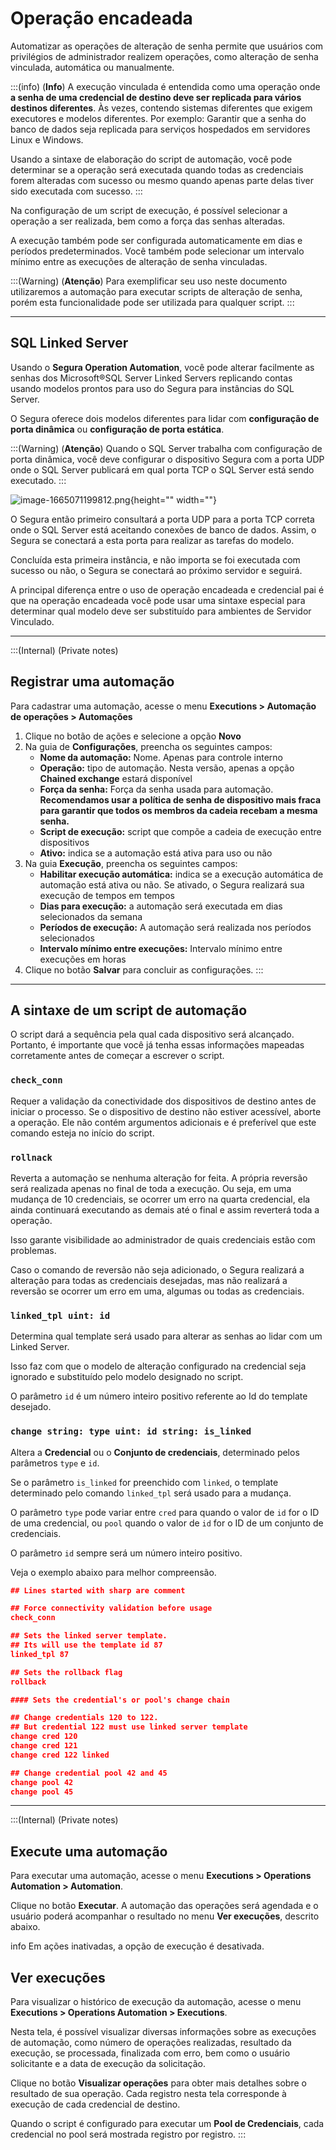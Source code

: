 # Operação encadeada

Automatizar as operações de alteração de senha permite que usuários com privilégios de administrador realizem operações, como alteração de senha vinculada, automática ou manualmente.

:::(info) (**Info**)
A execução vinculada é entendida como uma operação onde **a senha de uma credencial de destino deve ser replicada para vários destinos diferentes**. Às vezes, contendo sistemas diferentes que exigem executores e modelos diferentes.
Por exemplo: Garantir que a senha do banco de dados seja replicada para serviços hospedados em servidores Linux e Windows.

Usando a sintaxe de elaboração do script de automação, você pode determinar se a operação será executada quando todas as credenciais forem alteradas com sucesso ou mesmo quando apenas parte delas tiver sido executada com sucesso.
:::

Na configuração de um script de execução, é possível selecionar a operação a ser realizada, bem como a força das senhas alteradas.

A execução também pode ser configurada automaticamente em dias e períodos predeterminados. Você também pode selecionar um intervalo mínimo entre as execuções de alteração de senha vinculadas.

:::(Warning) (**Atenção**)
Para exemplificar seu uso neste documento utilizaremos a automação para executar scripts de alteração de senha, porém esta funcionalidade pode ser utilizada para qualquer script. 
:::

---
## SQL Linked Server

Usando o **Segura Operation Automation**, você pode alterar facilmente as senhas dos Microsoft®SQL Server Linked Servers replicando contas usando modelos prontos para uso do Segura para instâncias do SQL Server.

O Segura oferece dois modelos diferentes para lidar com **configuração de porta dinâmica** ou **configuração de porta estática**.

:::(Warning) (**Atenção**)
Quando o SQL Server trabalha com configuração de porta dinâmica, você deve configurar o dispositivo Segura com a porta UDP onde o SQL Server publicará em qual porta TCP o SQL Server está sendo executado.
:::

![image-1665071199812.png](https://cdn.document360.io/5a1d58df-64ce-42a2-8b23-688477d32f33/Images/Documentation/image-1665071199812%281%29.png){height="" width=""}

O Segura então primeiro consultará a porta UDP para a porta TCP correta onde o SQL Server está aceitando conexões de banco de dados. Assim, o Segura se conectará a esta porta para realizar as tarefas do modelo.

Concluída esta primeira instância, e não importa se foi executada com sucesso ou não, o Segura se conectará ao próximo servidor e seguirá.

A principal diferença entre o uso de operação encadeada e credencial pai é que na operação encadeada você pode usar uma sintaxe especial para determinar qual modelo deve ser substituído para ambientes de Servidor Vinculado.

---
:::(Internal) (Private notes)
## Registrar uma automação

Para cadastrar uma automação, acesse o menu **Executions > Automação de operações > Automações**

1. Clique no botão de ações e selecione a opção **Novo**  
2. Na guia de **Configurações**, preencha os seguintes campos:  
   * **Nome da automação:** Nome. Apenas para controle interno  
   * **Operação:** tipo de automação. Nesta versão, apenas a opção **Chained exchange** estará disponível  
   * **Força da senha:** Força da senha usada para automação. **Recomendamos usar a política de senha de dispositivo mais fraca para garantir que todos os membros da cadeia recebam a mesma senha.**  
   * **Script de execução:** script que compõe a cadeia de execução entre dispositivos  
   * **Ativo:** indica se a automação está ativa para uso ou não  
3. Na guia **Execução**, preencha os seguintes campos:  
   * **Habilitar execução automática:** indica se a execução automática de automação está ativa ou não. Se ativado, o Segura realizará sua execução de tempos em tempos  
   * **Dias para execução:** a automação será executada em dias selecionados da semana  
   * **Períodos de execução:** A automação será realizada nos períodos selecionados  
   * **Intervalo mínimo entre execuções:** Intervalo mínimo entre execuções em horas  
4. Clique no botão **Salvar** para concluir as configurações.
:::
---

## A sintaxe de um script de automação

O script dará a sequência pela qual cada dispositivo será alcançado. Portanto, é importante que você já tenha essas informações mapeadas corretamente antes de começar a escrever o script.

### `check_conn`

Requer a validação da conectividade dos dispositivos de destino antes de iniciar o processo. Se o dispositivo de destino não estiver acessível, aborte a operação. Ele não contém argumentos adicionais e é preferível que este comando esteja no início do script.

### `rollnack`

Reverta a automação se nenhuma alteração for feita. A própria reversão será realizada apenas no final de toda a execução. Ou seja, em uma mudança de 10 credenciais, se ocorrer um erro na quarta credencial, ela ainda continuará executando as demais até o final e assim reverterá toda a operação.

Isso garante visibilidade ao administrador de quais credenciais estão com problemas.

Caso o comando de reversão não seja adicionado, o Segura realizará a alteração para todas as credenciais desejadas, mas não realizará a reversão se ocorrer um erro em uma, algumas ou todas as credenciais.

### `linked_tpl uint: id`

Determina qual template será usado para alterar as senhas ao lidar com um Linked Server.

Isso faz com que o modelo de alteração configurado na credencial seja ignorado e substituído pelo modelo designado no script.

O parâmetro `id` é um número inteiro positivo referente ao Id do template desejado.

### `change string: type uint: id string: is_linked`

Altera a **Credencial** ou o **Conjunto de credenciais**, determinado pelos parâmetros `type` e `id`.

Se o parâmetro `is_linked` for preenchido com `linked`, o template determinado pelo comando `linked_tpl` será usado para a mudança.

O parâmetro `type` pode variar entre `cred` para quando o valor de `id` for o ID de uma credencial, ou `pool` quando o valor de `id` for o ID de um conjunto de credenciais.

O parâmetro `id` sempre será um número inteiro positivo.

Veja o exemplo abaixo para melhor compreensão.


```Json
## Lines started with sharp are comment

## Force connectivity validation before usage
check_conn

## Sets the linked server template.
## Its will use the template id 87
linked_tpl 87

## Sets the rollback flag
rollback

#### Sets the credential's or pool's change chain

## Change credentials 120 to 122.
## But credential 122 must use linked server template
change cred 120
change cred 121
change cred 122 linked

## Change credential pool 42 and 45
change pool 42
change pool 45
```

---
:::(Internal) (Private notes)
## Execute uma automação

Para executar uma automação, acesse o menu **Executions > Operations Automation > Automation**.

Clique no botão **Executar**. A automação das operações será agendada e o usuário poderá acompanhar o resultado no menu **Ver execuções**, descrito abaixo.

info
Em ações inativadas, a opção de execução é desativada.


## Ver execuções

Para visualizar o histórico de execução da automação, acesse o menu **Executions > Operations Automation > Executions**.

Nesta tela, é possível visualizar diversas informações sobre as execuções de automação, como número de operações realizadas, resultado da execução, se processada, finalizada com erro, bem como o usuário solicitante e a data de execução da solicitação.

Clique no botão **Visualizar operações** para obter mais detalhes sobre o resultado de sua operação. Cada registro nesta tela corresponde à execução de cada credencial de destino.

Quando o script é configurado para executar um **Pool de Credenciais**, cada credencial no pool será mostrada registro por registro.
:::
